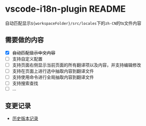 # vscode-i18n-plugin README

自动匹配显示`${workspaceFolder}/src/locales`下的`zh-CN`的ts文件内容

## 需要做的内容
- [x] ~~自动匹配显示中文内容~~
- [ ] 支持自定义配置
- [ ] 支持页面右侧显示当前页面的所有翻译项以及内容，并支持编辑修改
- [ ] 支持在页面上进行选中抽取内容到翻译文件
- [ ] 支持使用命令进行全局抽取内容到翻译文件
- [ ] 支持搜索查找
- [ ] ...

## 变更记录
- [历史版本记录](https://github.com/fashandian/vscode-i18n-plugin/blob/master/CHANGELOG.md)